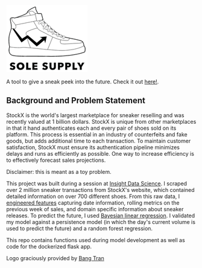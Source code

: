![Logo](SoleSupply-Black.png)

A tool to give a sneak peek into the future. Check it out [here!](https://solesupply.herokuapp.com/).

## Background and Problem Statement

StockX is the world's largest marketplace for sneaker reselling and was recently valued at 1 billion dollars. StockX is unique from other marketplaces in that it hand authenticates each and every pair of shoes sold on its platform. This process is essential in an industry of counterfeits and fake goods, but adds additional time to each transaction. To maintain customer satisfaction, StockX must ensure its authentication pipeline minimizes delays and runs as efficiently as possible. One way to increase efficiency is to effectively forecast sales projections.

Disclaimer: this is meant as a toy problem.

This project was built during a session at [Insight Data Science](https://insightdatascience.com/). I scraped over 2 million sneaker transactions from StockX's website, which contained detailed information on over 700 different shoes. From this raw data, I [engineered features](https://github.com/allenchng/solesupply/blob/master/model-development/engineer_features.py) capturing date information, rolling metrics on the previous week of sales, and domain specific information about sneaker releases. To predict the future, I used [Bayesian linear regression](https://github.com/allenchng/solesupply/blob/master/model-development/bayes_linear_module.py). I validated my model against a persistence model (in which the day's current volume is used to predict the future) and a random forest regression.

This repo contains functions used during model development as well as code for the dockerized flask app.

Logo graciously provided by [Bang Tran](https://www.bangctran.com/about)